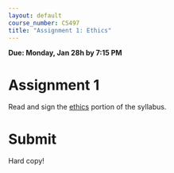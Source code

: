 ```yaml
---
layout: default
course_number: CS497
title: "Assignment 1: Ethics"
---
```


**Due: Monday, Jan 28h by 7:15 PM**

# Assignment 1

Read and sign the [ethics](../ethics.html) portion of the syllabus. 

# Submit #

Hard copy!

